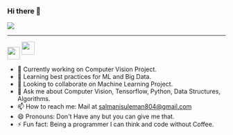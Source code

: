 ### Hi there 👋
[![](https://github.com/arpit-dwivedi/arpit-dwivedi.github.io/raw/master/assets/img/Webp.net-resizeimage.png)](https://www.linkedin.com/in/suleman-s-876903151/)
** **
<a href="https://www.kaggle.com/sulemansalmani"><img src="https://github.com/arpit-dwivedi/arpit-dwivedi/raw/master/kaggle.png" align="center" height="29" width="29" ></a>
<a href="https://www.hackerrank.com/suleman804"><img src="https://s3.amazonaws.com/sr-marketplace-prod/wp-content/uploads/2015/08/hackerrank.jpg" height="30" width="30" ></a>

- 🔭 Currently working on Computer Vision Project.
- 🌱 Learning best practices for ML and Big Data.
- 👯 Looking to collaborate on Machine Learning Project.
- 💬 Ask me about Computer Vision, Tensorflow, Python, Data Structures, Algorithms.
- 📫 How to reach me: Mail at salmanisuleman804@gmail.com
- 😄 Pronouns: Don't Have any but you can give me that.
- ⚡ Fun fact: Being a programmer I can think and code without Coffee.
